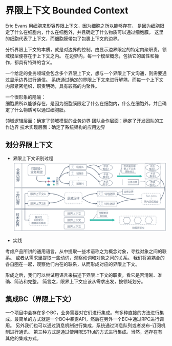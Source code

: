 # 界限上下文 Bounded Context

Eric Evans 用细胞来形容界限上下文，因为细胞之所以能够存在，
是因为细胞限定了什么在细胞内，什么在细胞外，并且确定了什么物质可以通过细胞膜。
这里的细胞代表了上下文，而细胞膜带包了包裹上下文的边界。

分析界限上下文的本质，就是对边界的控制。由显示边界限定的特定内聚职责，领域模型便存在于上下文之内。
在边界内，每一个模型概念，包括它的属性和操作，都具有特殊的含义。

一个给定的业务领域会包含多个界限上下文，想与一个界限上下文沟通，则需要通过显示边界进行通信。
系统通过确定的界限上下文来进行解耦，而每一个上下文内部紧密组织，职责明确，具有较高的内聚性。

一个很形象的隐喻：  
细胞质所以能够存在，是因为细胞膜限定了什么在细胞内，什么在细胞外，并且确定了什么物质可以通过细胞膜。

领域逻辑层面：确定了领域模型的业务边界
团队合作层面：确定了开发团队的工作边界
技术实现层面：确定了系统架构的应用边界

## 划分界限上下文

* 界限上下文识别过程
![](_pic/BoundedContext-Recognize.jpg)

* 实践

考虑产品所讲的通用语言，从中提取一些术语称之为概念对象，寻找对象之间的联系。
或者从需求里提取一些动词，观察动词和对象之间的关系。
我们将紧耦合的各自圈在一起，观察他们内在的联系，从而形成对应的界限上下文。

形成之后，我们可以尝试用语言来描述下界限上下文的职责，看它是否清晰、准确、简洁和完整。
简言之，限界上下文应该从需求出发，按领域划分。

## 集成BC（界限上下文）

一个项目中会存在多个BC，业务需要对它们进行集成。有多种直接的方法进行集成。最简单的方式就是一个BC中暴露API，然后在另外一个BC中通过RPC进行调用。
另外我们也可以通过消息机制进行集成，系统通过消息队列或者发布-订阅机制进行通讯。
第三种方式是通过使用RESTful的方式进行集成。当然，还存在有其他的集成方式。
